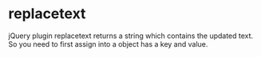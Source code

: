 replacetext
===========

jQuery plugin replacetext returns a string which contains the updated text. So you need to first assign into a object has a key and value.
